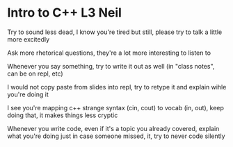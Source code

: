 # Intro to C++ L3 Neil

Try to sound less dead, I know you're tired but still, please try to talk a little more excitedly

Ask more rhetorical questions, they're a lot more interesting to listen to

Whenever you say something, try to write it out as well (in "class notes", can be on repl, etc)

I would not copy paste from slides into repl, try to retype it and explain wihle you're doing it

I see you're mapping c++ strange syntax (cin, cout) to vocab (in, out), keep doing that, it makes things less cryptic

Whenever you write code, even if it's a topic you already covered, explain what you're doing just in case someone missed, it, try to never code silently

